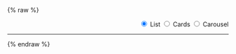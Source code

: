 ---
---

{% raw %}
<style>
  .btn-group * {
    box-shadow: none !important;
  }
  #reload-btn {
    margin-left: 0.5em;
  }
</style>
<section>
  <div style="display: flex; gap: 1rem;">
    <miso-search-input style="flex-grow: 1;">
    </miso-search-input>
    <div id="layout-radio-group" class="btn-group" role="group">
      <input type="radio" class="btn-check" name="layout" value="list" id="layout-radio-list" autocomplete="off" checked>
      <label class="btn btn-outline-primary" for="layout-radio-list">List</label>
      <input type="radio" class="btn-check" name="layout" value="cards" id="layout-radio-cards" autocomplete="off">
      <label class="btn btn-outline-primary" for="layout-radio-cards">Cards</label>
      <input type="radio" class="btn-check" name="layout" value="carousel" id="layout-radio-carousel" autocomplete="off">
      <label class="btn btn-outline-primary" for="layout-radio-carousel">Carousel</label>
    </div>
  </div>
</section>
<script>
  const radioGroup = document.querySelector('#layout-radio-group');
  radioGroup.addEventListener('change', event => {
    const value = window.selectedLayout = event.target.value;
    window.onSelectLayout && window.onSelectLayout(value);
  });
  for (const radio of radioGroup.querySelectorAll('input[type="radio"]')) {
    if (radio.checked) {
      window.selectedLayout = radio.value;
      break;
    }
  }
</script>
<hr>
<section>
  <miso-search-results></miso-search-results>
</section>
<script>
MisoClient.plugins.use('std:ui');
const client = new MisoClient('...');
const search = client.ui.search;
search.useApi({ rows: 10 });
search.useLayout(window.selectedLayout);
window.onSelectLayout = value => search.useLayout(value);
</script>
{% endraw %}
